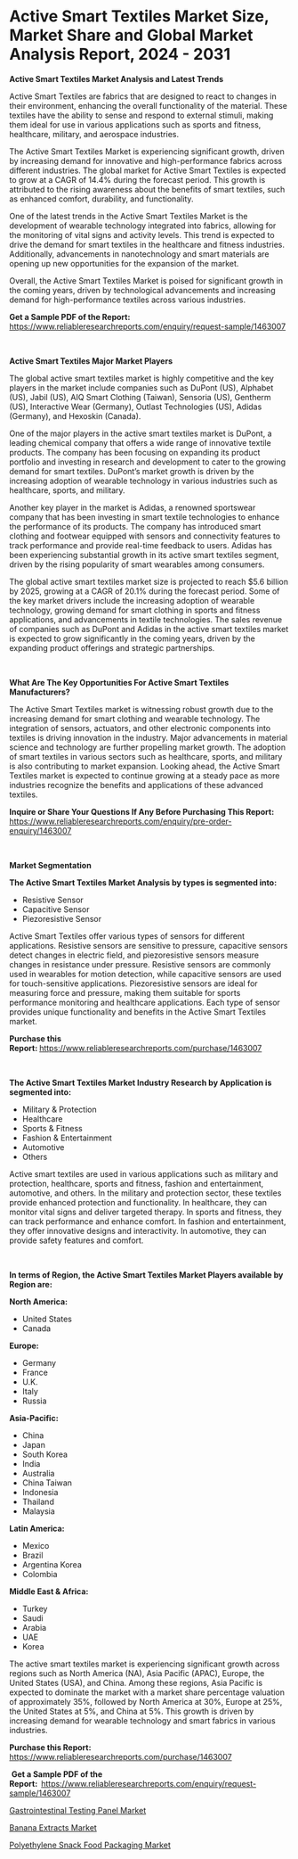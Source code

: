 <p><h1>Active Smart Textiles Market Size, Market Share and Global Market Analysis Report, 2024 - 2031</h1></p><p><strong>Active Smart Textiles Market Analysis and Latest Trends</strong></p>
<p><p>Active Smart Textiles are fabrics that are designed to react to changes in their environment, enhancing the overall functionality of the material. These textiles have the ability to sense and respond to external stimuli, making them ideal for use in various applications such as sports and fitness, healthcare, military, and aerospace industries.</p><p>The Active Smart Textiles Market is experiencing significant growth, driven by increasing demand for innovative and high-performance fabrics across different industries. The global market for Active Smart Textiles is expected to grow at a CAGR of 14.4% during the forecast period. This growth is attributed to the rising awareness about the benefits of smart textiles, such as enhanced comfort, durability, and functionality.</p><p>One of the latest trends in the Active Smart Textiles Market is the development of wearable technology integrated into fabrics, allowing for the monitoring of vital signs and activity levels. This trend is expected to drive the demand for smart textiles in the healthcare and fitness industries. Additionally, advancements in nanotechnology and smart materials are opening up new opportunities for the expansion of the market.</p><p>Overall, the Active Smart Textiles Market is poised for significant growth in the coming years, driven by technological advancements and increasing demand for high-performance textiles across various industries.</p></p>
<p><strong>Get a Sample PDF of the Report:&nbsp;</strong> <a href="https://www.reliableresearchreports.com/enquiry/request-sample/1463007">https://www.reliableresearchreports.com/enquiry/request-sample/1463007</a></p>
<p>&nbsp;</p>
<p><strong>Active Smart Textiles Major Market Players</strong></p>
<p><p>The global active smart textiles market is highly competitive and the key players in the market include companies such as DuPont (US), Alphabet (US), Jabil (US), AIQ Smart Clothing (Taiwan), Sensoria (US), Gentherm (US), Interactive Wear (Germany), Outlast Technologies (US), Adidas (Germany), and Hexoskin (Canada).</p><p>One of the major players in the active smart textiles market is DuPont, a leading chemical company that offers a wide range of innovative textile products. The company has been focusing on expanding its product portfolio and investing in research and development to cater to the growing demand for smart textiles. DuPont’s market growth is driven by the increasing adoption of wearable technology in various industries such as healthcare, sports, and military.</p><p>Another key player in the market is Adidas, a renowned sportswear company that has been investing in smart textile technologies to enhance the performance of its products. The company has introduced smart clothing and footwear equipped with sensors and connectivity features to track performance and provide real-time feedback to users. Adidas has been experiencing substantial growth in its active smart textiles segment, driven by the rising popularity of smart wearables among consumers.</p><p>The global active smart textiles market size is projected to reach $5.6 billion by 2025, growing at a CAGR of 20.1% during the forecast period. Some of the key market drivers include the increasing adoption of wearable technology, growing demand for smart clothing in sports and fitness applications, and advancements in textile technologies. The sales revenue of companies such as DuPont and Adidas in the active smart textiles market is expected to grow significantly in the coming years, driven by the expanding product offerings and strategic partnerships.</p></p>
<p>&nbsp;</p>
<p><strong>What Are The Key Opportunities For Active Smart Textiles Manufacturers?</strong></p>
<p><p>The Active Smart Textiles market is witnessing robust growth due to the increasing demand for smart clothing and wearable technology. The integration of sensors, actuators, and other electronic components into textiles is driving innovation in the industry. Major advancements in material science and technology are further propelling market growth. The adoption of smart textiles in various sectors such as healthcare, sports, and military is also contributing to market expansion. Looking ahead, the Active Smart Textiles market is expected to continue growing at a steady pace as more industries recognize the benefits and applications of these advanced textiles.</p></p>
<p><strong>Inquire or Share Your Questions If Any Before Purchasing This Report:</strong> <a href="https://www.reliableresearchreports.com/enquiry/pre-order-enquiry/1463007">https://www.reliableresearchreports.com/enquiry/pre-order-enquiry/1463007</a></p>
<p>&nbsp;</p>
<p><strong>Market Segmentation</strong></p>
<p><strong>The Active Smart Textiles Market Analysis by types is segmented into:</strong></p>
<p><ul><li>Resistive Sensor</li><li>Capacitive Sensor</li><li>Piezoresistive Sensor</li></ul></p>
<p><p>Active Smart Textiles offer various types of sensors for different applications. Resistive sensors are sensitive to pressure, capacitive sensors detect changes in electric field, and piezoresistive sensors measure changes in resistance under pressure. Resistive sensors are commonly used in wearables for motion detection, while capacitive sensors are used for touch-sensitive applications. Piezoresistive sensors are ideal for measuring force and pressure, making them suitable for sports performance monitoring and healthcare applications. Each type of sensor provides unique functionality and benefits in the Active Smart Textiles market.</p></p>
<p><strong>Purchase this Report:&nbsp;</strong><a href="https://www.reliableresearchreports.com/purchase/1463007">https://www.reliableresearchreports.com/purchase/1463007</a></p>
<p>&nbsp;</p>
<p><strong>The Active Smart Textiles Market Industry Research by Application is segmented into:</strong></p>
<p><ul><li>Military & Protection</li><li>Healthcare</li><li>Sports & Fitness</li><li>Fashion & Entertainment</li><li>Automotive</li><li>Others</li></ul></p>
<p><p>Active smart textiles are used in various applications such as military and protection, healthcare, sports and fitness, fashion and entertainment, automotive, and others. In the military and protection sector, these textiles provide enhanced protection and functionality. In healthcare, they can monitor vital signs and deliver targeted therapy. In sports and fitness, they can track performance and enhance comfort. In fashion and entertainment, they offer innovative designs and interactivity. In automotive, they can provide safety features and comfort.</p></p>
<p>&nbsp;</p>
<p><strong>In terms of Region, the Active Smart Textiles Market Players available by Region are:</strong></p>
<p>
    <p> <strong> North America: </strong>
        <ul>
            <li>United States</li>
            <li>Canada</li>
        </ul>
        </p> 
    <p> <strong> Europe: </strong>
        <ul>
            <li>Germany</li>
            <li>France</li>
            <li>U.K.</li>
            <li>Italy</li>
            <li>Russia</li>
        </ul>
        </p> 
    <p> <strong> Asia-Pacific: </strong>
        <ul>
            <li>China</li>
            <li>Japan</li>
            <li>South Korea</li>
            <li>India</li>
            <li>Australia</li>
            <li>China Taiwan</li>
            <li>Indonesia</li>
            <li>Thailand</li>
            <li>Malaysia</li>
        </ul>
        </p> 
    <p> <strong> Latin America: </strong>
        <ul>
            <li>Mexico</li>
            <li>Brazil</li>
            <li>Argentina Korea</li>
            <li>Colombia</li>
        </ul>
        </p> 
    <p> <strong> Middle East & Africa: </strong>
        <ul>
            <li>Turkey</li>
            <li>Saudi</li>
            <li>Arabia</li>
            <li>UAE</li>
            <li>Korea</li>
        </ul>
    </p>
    </p>
<p><p>The active smart textiles market is experiencing significant growth across regions such as North America (NA), Asia Pacific (APAC), Europe, the United States (USA), and China. Among these regions, Asia Pacific is expected to dominate the market with a market share percentage valuation of approximately 35%, followed by North America at 30%, Europe at 25%, the United States at 5%, and China at 5%. This growth is driven by increasing demand for wearable technology and smart fabrics in various industries.</p></p>
<p><strong>Purchase this Report: </strong><a href="https://www.reliableresearchreports.com/purchase/1463007">https://www.reliableresearchreports.com/purchase/1463007</a></p>
<p>&nbsp;<strong>Get a Sample PDF of the Report:&nbsp;&nbsp;</strong><a href="https://www.reliableresearchreports.com/enquiry/request-sample/1463007">https://www.reliableresearchreports.com/enquiry/request-sample/1463007</a></p>
<p><strong></strong></p>
<p><p><a href="https://view.publitas.com/reportprime-1/gastrointestinal-testing-panel-market-provides-detailed-segmentation-of-this-market-based-on-type-application-and-region-and-forecast-for-the-period-from-2023-2030/">Gastrointestinal Testing Panel Market</a></p><p><a href="https://view.publitas.com/reportprime-1/banana-extracts-market-size-growing-and-forecasted-for-period-from-2024-2031-and-provides-complete-market-analysis-of-this-market/">Banana Extracts Market</a></p><p><a href="https://view.publitas.com/reportprime-1/polyethylene-snack-food-packaging-market-research-report-provides-thorough-industry-overview-which-offers-an-in-depth-analysis-of-product-trends-and-new-market-divisions/">Polyethylene Snack Food Packaging Market</a></p></p>